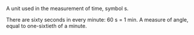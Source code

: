 A unit used in the measurement of time, symbol s.

There are sixty seconds in every minute: 60 s = 1 min. A measure of
angle, equal to one-sixtieth of a minute.
